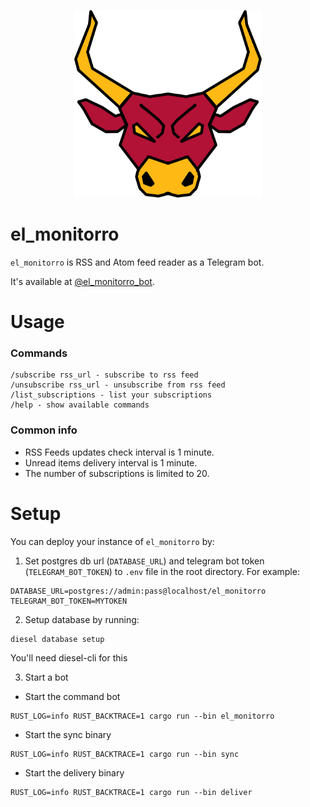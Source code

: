 <p align="center"><img src="el_monitorro_logo.png" alt="el_monitorro" height="300px"></p>

# el_monitorro

`el_monitorro` is RSS and Atom feed reader as a Telegram bot.

It's available at [@el_monitorro_bot](https://t.me/el_monitorro_bot).

# Usage

### Commands

```
/subscribe rss_url - subscribe to rss feed
/unsubscribe rss_url - unsubscribe from rss feed
/list_subscriptions - list your subscriptions
/help - show available commands
```

### Common info

- RSS Feeds updates check interval is 1 minute.
- Unread items delivery interval is 1 minute.
- The number of subscriptions is limited to 20.

# Setup

You can deploy your instance of `el_monitorro` by:

1. Set postgres db url (`DATABASE_URL`) and telegram bot token (`TELEGRAM_BOT_TOKEN`) to `.env` file in the root directory. For example:

```
DATABASE_URL=postgres://admin:pass@localhost/el_monitorro
TELEGRAM_BOT_TOKEN=MYTOKEN
```

2. Setup database by running:

```
diesel database setup
```

You'll need diesel-cli for this

3. Start a bot

- Start the command bot

```
RUST_LOG=info RUST_BACKTRACE=1 cargo run --bin el_monitorro
```
- Start the sync binary

```
RUST_LOG=info RUST_BACKTRACE=1 cargo run --bin sync
```

- Start the delivery binary

```
RUST_LOG=info RUST_BACKTRACE=1 cargo run --bin deliver
```

